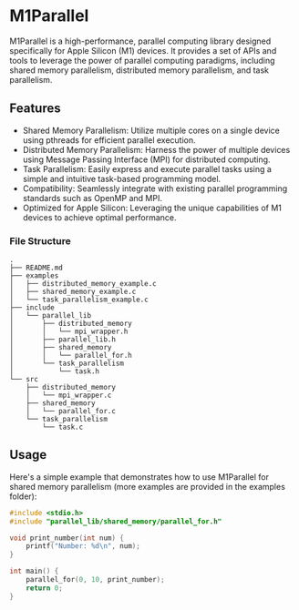 # M1Parallel

M1Parallel is a high-performance, parallel computing library designed specifically for Apple Silicon (M1) devices. It provides a set of APIs and tools to leverage the power of parallel computing paradigms, including shared memory parallelism, distributed memory parallelism, and task parallelism.

## Features

- Shared Memory Parallelism: Utilize multiple cores on a single device using pthreads for efficient parallel execution.
- Distributed Memory Parallelism: Harness the power of multiple devices using Message Passing Interface (MPI) for distributed computing.
- Task Parallelism: Easily express and execute parallel tasks using a simple and intuitive task-based programming model.
- Compatibility: Seamlessly integrate with existing parallel programming standards such as OpenMP and MPI.
- Optimized for Apple Silicon: Leveraging the unique capabilities of M1 devices to achieve optimal performance.

### File Structure

```
.
├── README.md
├── examples
│   ├── distributed_memory_example.c
│   ├── shared_memory_example.c
│   └── task_parallelism_example.c
├── include
│   └── parallel_lib
│       ├── distributed_memory
│       │   └── mpi_wrapper.h
│       ├── parallel_lib.h
│       ├── shared_memory
│       │   └── parallel_for.h
│       └── task_parallelism
│           └── task.h
└── src
    ├── distributed_memory
    │   └── mpi_wrapper.c
    ├── shared_memory
    │   └── parallel_for.c
    └── task_parallelism
        └── task.c
```

## Usage

Here's a simple example that demonstrates how to use M1Parallel for shared memory parallelism (more examples are provided in the examples folder):

```c
#include <stdio.h>
#include "parallel_lib/shared_memory/parallel_for.h"

void print_number(int num) {
    printf("Number: %d\n", num);
}

int main() {
    parallel_for(0, 10, print_number);
    return 0;
}
```
